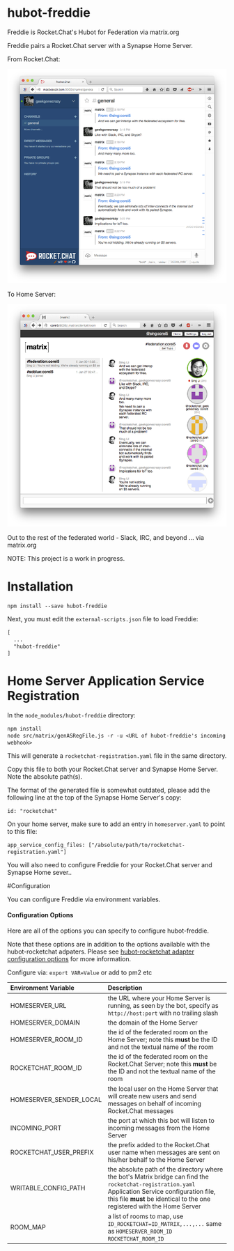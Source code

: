 hubot-freddie
=============

Freddie is Rocket.Chat's Hubot for Federation via matrix.org

Freddie pairs a Rocket.Chat server with a Synapse Home Server.

From Rocket.Chat:

![Rocket.Chat in federated channel](https://raw.githubusercontent.com/Sing-Li/bbug/master/images/rcsnynapse.png)

To Home Server:

![Synapse in federated room](https://raw.githubusercontent.com/Sing-Li/bbug/master/images/synapserc.png)

Out to the rest of the federated world - Slack, IRC, and beyond ... via matrix.org

NOTE: This project is a work in progress.

# Installation

```
npm install --save hubot-freddie
```

Next, you must edit the `external-scripts.json` file to load Freddie:

```
[
  ...
  "hubot-freddie"
]
```

# Home Server Application Service Registration

In the `node_modules/hubot-freddie` directory:

```
npm install
node src/matrix/genASRegFile.js -r -u <URL of hubot-freddie's incoming webhook>
```

This will generate a `rocketchat-registration.yaml` file in the same directory.

Copy this file to both your Rocket.Chat server and Synapse Home Server.  Note the absolute path(s).

The format of the generated file is somewhat outdated, please add the following line at the top of the Synapse Home Server's copy:

```
id: "rocketchat"
```

On your home server, make sure to add an entry in `homeserver.yaml` to point to this file:

```
app_service_config_files: ["/absolute/path/to/rocketchat-registration.yaml"]
```

You will also need to configure Freddie for your Rocket.Chat server and Synapse Home sever..


#Configuration

You can configure Freddie via environment variables.

#### Configuration Options

Here are all of the options you can specify to configure hubot-freddie.

Note that these options are in addition to the options available with the hubot-rocketchat adpaters.  Please see [hubot-rocketchat  adapter configuration options](https://github.com/RocketChat/hubot-rocketchat#configuration-options) for more information.

Configure via: `export VAR=Value` or add to pm2 etc

Environment Variable | Description
:---- | :----
HOMESERVER_URL | the URL where your Home Server is running, as seen by the bot, specify as `http://host:port`  with no trailing slash
HOMESERVER_DOMAIN | the domain of the Home Server
HOMESERVER_ROOM_ID | the id of the federated room on the Home Server;  note this **must** be the ID and not the textual name of the room
ROCKETCHAT_ROOM_ID | the id of the federated room on the Rocket.Chat Server; note this **must** be the ID and not the textual name of the room
HOMESERVER_SENDER_LOCAL | the local user on the Home Server that will create new users and send messages on behalf of incoming Rocket.Chat messages
INCOMING_PORT | the port at which this bot will listen to incoming messages from the Home Server
ROCKETCHAT_USER_PREFIX | the prefix added to the Rocket.Chat user name when messages are sent on his/her behalf to the Home Server
WRITABLE_CONFIG_PATH |  the absolute path of the directory where the bot's Matrix bridge can find the `rocketchat-registration.yaml` Application Service configuration file, this file **must** be identical to the one registered with the Home Server
ROOM_MAP | a list of rooms to map, use `ID_ROCKETCHAT=ID_MATRIX,...,...` same as `HOMESERVER_ROOM_ID` `ROCKETCHAT_ROOM_ID`
